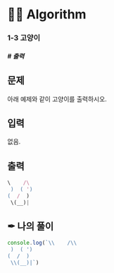 # 👩‍💻 Algorithm
### 1-3 고양이
##### # 출력
## 문제

아래 예제와 같이 고양이를 출력하시오.

## 입력

없음.

## 출력

```js
\    /\
 )  ( ')
(  /  )
 \(__)|
```

## ✒ 나의 풀이
```js
console.log(`\\    /\\
 )  ( ')
(  /  )
 \\(__)|`)
```



